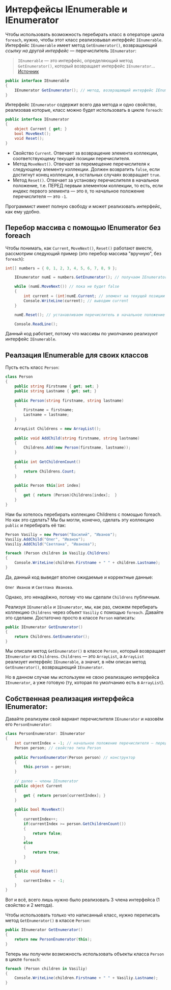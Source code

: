 ﻿# Интерфейсы IEnumerable и IEnumerator

Чтобы использовать возможность перебирать класс в операторе цикла `foreach`, нужно, чтобы этот класс реализовывал интерфейс `IEnumerable`. Интерфейс `IEnumerable` имеет метод `GetEnumerator()`, возвращающий *ссылку на другой интерфейс* — перечислитель `IEnumerator`:

> `IEnumerable` — это интерфейс, определяющий метод `GetEnumerator()`, который возвращает интерфейс `IEnumerator`... 
> [Источник](https://stackoverflow.com/questions/619564/what-is-the-difference-between-ienumerator-and-ienumerable/)

```csharp
public interface IEnumerable
{
    IEnumerator GetEnumerator(); // метод, возвращающий интерфейс IEnumerator
}
```

Интерфейс `IEnumerator` содержит всего два метода и одно свойство, реализовав которые, класс можно будет использовать в цикле `foreach`:

```csharp
public interface IEnumerator
{
    object Current { get; }
    bool MoveNext();
    void Reset();
}
```

 - Свойство `Current`. Отвечает за возвращение элемента коллекции, соответствующему текущей позиции перечислителя.
 - Метод `MoveNext()`. Отвечает за перемещение перечислителя к следующему элементу коллекции. Должен возвратить `false`, если достигнут конец коллекции, в остальных случаях возвращает `true`.
 - Метод `Reset()`. Отвечает за установку перечислителя в начальное положение, т.е. ПЕРЕД первым элементом коллекции, то есть, если индекс первого элемента — это `0`, то начальное положение перечислителя — это `-1`.

Программист имеет полную свободу и может реализовать интерфейс, как ему удобно.

## Перебор массива с помощью IEnumerator без foreach

Чтобы понимать, как `Current`, `MoveNext()`, `Reset()` работают вместе, рассмотрим следующий пример (это перебор массива "вручную", без `foreach`):

```csharp
int[] numbers = { 0, 1, 2, 3, 4, 5, 6, 7, 8, 9 };

    IEnumerator numE = numbers.GetEnumerator(); // получаем IEnumerator для массива numbers

    while (numE.MoveNext()) // пока не будет false
    {
        int current = (int)numE.Current; // элемент на текущей позиции сохраняем в переменную current
        Console.WriteLine(current); // выводим current
    }

    numE.Reset(); // устанавливаем перечислитель в начальное положение

    Console.ReadLine();
```

Данный код работает, потому что массивы по умолчанию реализуют интерфейс `IEnumerable`.

## Реалзация IEnumerable для своих классов

Пусть есть класс `Person`:

```csharp
class Person
{
    public string Firstname { get; set; }
    public string Lastname { get; set; }
    
    public Person(string firstname, string lastname)
    {
        Firstname = firstname;
        Lastname = lastname;
    } 

    ArrayList Childrens = new ArrayList();
    
    public void AddChild(string firstname, string lastname)
    {
        Childrens.Add(new Person(firstname, lastname));
    }
    
    public int GetChildrenCount()
    {
        return Childrens.Count;
    }
    
    public Person this[int index]
    {
        get { return (Person)Childrens[index];  }
    }
}
```

Нам бы хотелось перебирать коллекцию Childrens с помощью foreach. Но как это сделать? Мы бы могли, конечно, сделать эту коллекцию `public` и перебирать её так:

```csharp
Person Vasiliy = new Person("Василий", "Иванов");
Vasiliy.AddChild("Олег", "Иванов");
Vasiliy.AddChild("Светлана", "Иванова");

foreach (Person children in Vasiliy.Childrens)
{
    Console.WriteLine(children.Firstname + " " + children.Lastname);
}
```

Да, данный код выведет вполне ожидаемые и корректные данные:

`Олег Иванов` и `Светлана Иванова`.

Однако, это ненадёжно, потому что мы сделали `Childrens` публичным.

Реализуя `IEnumerable` и `IEnumerator`, мы, как раз, сможем перебирать коллекцию `Childrens` через объект `Vasiliy` с помощью `foreach`. Давайте это сделаем. Достаточно просто в классе `Person` написать:

```csharp
public IEnumerator GetEnumerator()
{
    return Childrens.GetEnumerator();
}
```

Мы описали метод `GetEnumerator()` в классе `Person`, который возвращает `IEnumerator` из `Childrens`. `Childrens` — это `ArrayList`, а `ArrayList` реализует интерфейс `IEnumerable`, а значит, в нём описан метод `GetEnumerator()`, возвращающий `IEnumerator`.

Но в данном случае мы используем не свою реализацию интерфейса `IEnumerator`, а уже готовую (ту, которая по умолчанию есть в `ArrayList`).

## Собственная реализация интерфейса IEnumerator:

Давайте реализуем свой вариант перечислителя `IEnumerator` и назовём его `PersonEnumerator`:

```csharp
class PersonEnumerator: IEnumerator
{
    int currentIndex = -1; // начальное положение перечислителя – перед первым элементом коллекции.
    Person person; // свойство типа Person
    
    public PersonEnumerator(Person person) // конструктор
    {
        this.person = person;
    }
    
    // далее – члены IEnumerator
    public object Current
    {
        get { return person[currentIndex]; }
    }
    
    public bool MoveNext()
    {
        currentIndex++;
        if(currentIndex >= person.GetChildrenCount())
        {
            return false;
        }
        else
        {
            return true;
        }
    }

    public void Reset()
    {
        currentIndex = -1;
    }
}
```

Вот и всё, всего лишь нужно было реализовать 3 члена интерфейса (1 свойство и 2 метода).

Чтобы использовать только что написанный класс, нужно переписать метод `GetEnumerator()` в классе `Person`:

```csharp
public IEnumerator GetEnumerator()
{
    return new PersonEnumerator(this);
}
```

Теперь мы получили возможность использовать объекты класса `Person` в цикле `foreach`:

```csharp
foreach (Person children in Vasiliy)
{
    Console.WriteLine(children.Firstname + " " + Vasiliy.Lastname);
}
```

